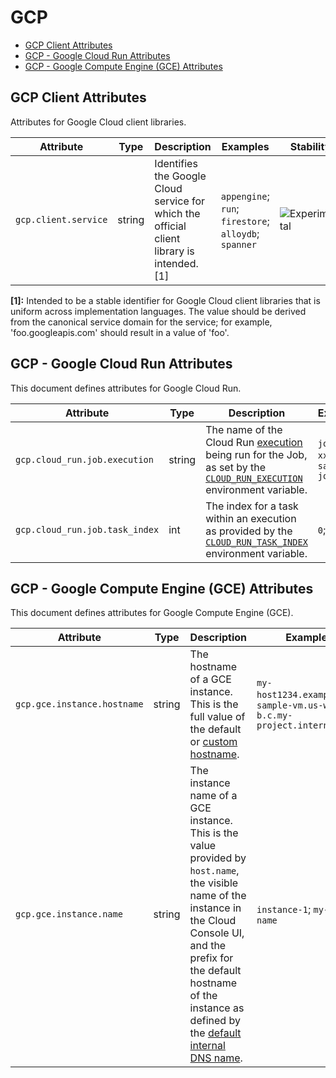 <!--- Hugo front matter used to generate the website version of this page:
--->

<!-- NOTE: THIS FILE IS AUTOGENERATED. DO NOT EDIT BY HAND. -->
<!-- see templates/registry/markdown/attribute_namespace.md.j2 -->

# GCP

- [GCP Client Attributes](#gcp-client-attributes)
- [GCP - Google Cloud Run Attributes](#gcp---google-cloud-run-attributes)
- [GCP - Google Compute Engine (GCE) Attributes](#gcp---google-compute-engine-gce-attributes)

## GCP Client Attributes

Attributes for Google Cloud client libraries.

| Attribute                                             | Type   | Description                                                                                | Examples                                              | Stability                                                        |
| ----------------------------------------------------- | ------ | ------------------------------------------------------------------------------------------ | ----------------------------------------------------- | ---------------------------------------------------------------- |
| <a id="`gcp.client.service`">`gcp.client.service`</a> | string | Identifies the Google Cloud service for which the official client library is intended. [1] | `appengine`; `run`; `firestore`; `alloydb`; `spanner` | ![Experimental](https://img.shields.io/badge/-experimental-blue) |

**[1]:** Intended to be a stable identifier for Google Cloud client libraries that is uniform across implementation languages. The value should be derived from the canonical service domain for the service; for example, 'foo.googleapis.com' should result in a value of 'foo'.

## GCP - Google Cloud Run Attributes

This document defines attributes for Google Cloud Run.

| Attribute                                                                 | Type   | Description                                                                                                                                                                                                                                             | Examples                            | Stability                                                        |
| ------------------------------------------------------------------------- | ------ | ------------------------------------------------------------------------------------------------------------------------------------------------------------------------------------------------------------------------------------------------------- | ----------------------------------- | ---------------------------------------------------------------- |
| <a id="`gcp.cloud_run.job.execution`">`gcp.cloud_run.job.execution`</a>   | string | The name of the Cloud Run [execution](https://cloud.google.com/run/docs/managing/job-executions) being run for the Job, as set by the [`CLOUD_RUN_EXECUTION`](https://cloud.google.com/run/docs/container-contract#jobs-env-vars) environment variable. | `job-name-xxxx`; `sample-job-mdw84` | ![Experimental](https://img.shields.io/badge/-experimental-blue) |
| <a id="`gcp.cloud_run.job.task_index`">`gcp.cloud_run.job.task_index`</a> | int    | The index for a task within an execution as provided by the [`CLOUD_RUN_TASK_INDEX`](https://cloud.google.com/run/docs/container-contract#jobs-env-vars) environment variable.                                                                          | `0`; `1`                            | ![Experimental](https://img.shields.io/badge/-experimental-blue) |

## GCP - Google Compute Engine (GCE) Attributes

This document defines attributes for Google Compute Engine (GCE).

| Attribute                                                           | Type   | Description                                                                                                                                                                                                                                                                                                                                | Examples                                                                | Stability                                                        |
| ------------------------------------------------------------------- | ------ | ------------------------------------------------------------------------------------------------------------------------------------------------------------------------------------------------------------------------------------------------------------------------------------------------------------------------------------------ | ----------------------------------------------------------------------- | ---------------------------------------------------------------- |
| <a id="`gcp.gce.instance.hostname`">`gcp.gce.instance.hostname`</a> | string | The hostname of a GCE instance. This is the full value of the default or [custom hostname](https://cloud.google.com/compute/docs/instances/custom-hostname-vm).                                                                                                                                                                            | `my-host1234.example.com`; `sample-vm.us-west1-b.c.my-project.internal` | ![Experimental](https://img.shields.io/badge/-experimental-blue) |
| <a id="`gcp.gce.instance.name`">`gcp.gce.instance.name`</a>         | string | The instance name of a GCE instance. This is the value provided by `host.name`, the visible name of the instance in the Cloud Console UI, and the prefix for the default hostname of the instance as defined by the [default internal DNS name](https://cloud.google.com/compute/docs/internal-dns#instance-fully-qualified-domain-names). | `instance-1`; `my-vm-name`                                              | ![Experimental](https://img.shields.io/badge/-experimental-blue) |

